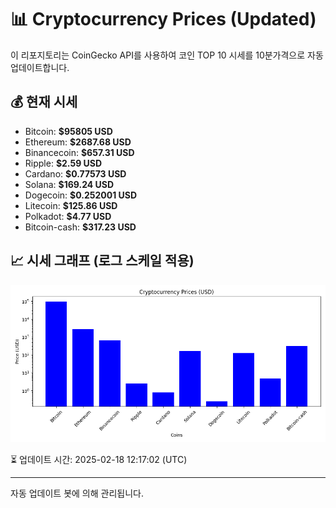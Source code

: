 
# 📊 Cryptocurrency Prices (Updated)

이 리포지토리는 CoinGecko API를 사용하여 코인 TOP 10 시세를 10분가격으로 자동 업데이트합니다.

## 💰 현재 시세
- Bitcoin: **$95805 USD**
- Ethereum: **$2687.68 USD**
- Binancecoin: **$657.31 USD**
- Ripple: **$2.59 USD**
- Cardano: **$0.77573 USD**
- Solana: **$169.24 USD**
- Dogecoin: **$0.252001 USD**
- Litecoin: **$125.86 USD**
- Polkadot: **$4.77 USD**
- Bitcoin-cash: **$317.23 USD**

## 📈 시세 그래프 (로그 스케일 적용)
![Crypto Prices](crypto_prices.png)

⏳ 업데이트 시간: 2025-02-18 12:17:02 (UTC)

---
자동 업데이트 봇에 의해 관리됩니다.

